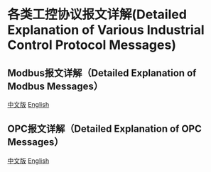 # 各类工控协议报文详解(Detailed Explanation of Various Industrial Control Protocol Messages)
## Modbus报文详解（Detailed Explanation of Modbus Messages）
[中文版](https://github.com/AsarumMaxim/Industrial_Control_Protocol/blob/main/Modbus%E6%8A%A5%E6%96%87%E8%AF%A6%E8%A7%A3.md)
[English](https://github.com/AsarumMaxim/Industrial_Control_Protocol/blob/main/Detailed_Explanation_of_Modbus_Messages.md)

## OPC报文详解（Detailed Explanation of OPC Messages）
[中文版](https://github.com/AsarumMaxim/Industrial_Control_Protocol/blob/main/OPC%E6%8A%A5%E6%96%87%E8%AF%A6%E8%A7%A3.md)
[English](https://github.com/AsarumMaxim/Industrial_Control_Protocol/blob/main/Detailed_Explanation_of_OPC_Messages.md)

